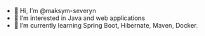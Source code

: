 - 👋 Hi, I’m @maksym-severyn
- 👀 I’m interested in Java and web applications
- 🌱 I’m currently learning Spring Boot, Hibernate, Maven, Docker.
<!-- 💞️ I’m looking to collaborate on ...
- 📫 How to reach me ... --!>

<!---
maksym-severyn/maksym-severyn is a ✨ special ✨ repository because its `README.md` (this file) appears on your GitHub profile.
You can click the Preview link to take a look at your changes.
--->
